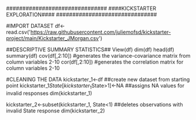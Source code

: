 ###############################
####KICKSTARTER EXPLORATION####
###############################

#IMPORT DATASET
df<-read.csv('https://raw.githubusercontent.com/juliemofsd/kickstarter-project/main/Kickstarter_JMorgan.csv')

##DESCRIPTIVE SUMMARY STATISTICS##
View(df)
dim(df)
head(df)
summary(df)
cov(df[,2:10]) #generates the variance-covariance matrix from column variables 2-10
cor(df[,2:10]) #generates the correlation matrix for column variables 2-10

#CLEANING THE DATA
kickstarter_1<-df  ##create new dataset from starting point
kickstarter_1$State[kickstarter_1$State>1]<-NA ##assigns NA values for invalid responses
dim(kickstarter_1)

kickstarter_2<-subset(kickstarter_1, State<1) ##deletes observations with invalid State response
dim(kickstarter_2)
